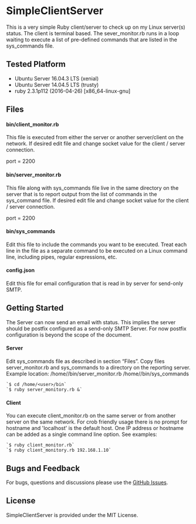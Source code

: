 # SimpleClientServer

This is a very simple Ruby client/server to check up on my Linux server(s) status. The client is terminal based. The sever_monitor.rb runs in a loop waiting to execute a list of pre-defined commands that are listed in the sys_commands file.


## Tested Platform

* Ubuntu Server 16.04.3 LTS (xenial)
* Ubuntu Server 14.04.5 LTS (trusty)
* ruby 2.3.1p112 (2016-04-26) [x86_64-linux-gnu]

## Files

#### bin/client_monitor.rb

This file is executed from either the server or another server/client on the network. If desired edit file and change socket value for the client / server connection.

port = 2200
      
#### bin/server_monitor.rb

This file along with sys_commands file live in the same directory on the server that is to report output from the list of     commands in the sys_command file. If desired edit file and change socket value for the client / server connection.

port = 2200
	
#### bin/sys_commands

Edit this file to include the commands you want to be executed. Treat each line in the file as a separate command to be executed on a Linux command line, including pipes, regular expressions, etc.

#### config.json
Edit this file for email configuration that is read in by server for send-only SMTP.

## Getting Started
The Server can now send an email with status.  This implies the server should be postfix configured as a send-only SMTP Server.  For now postfix configuration is beyond the scope of the document.
#### Server

Edit sys_commands file as described in section “Files”. Copy files server_monitor.rb and sys_commands to a directory on the reporting server.
Example location:  /home/<user>/bin/server_monitor.rb /home/<user>/bin/sys_commands
			
	`$ cd /home/<user>/bin`
	`$ ruby server_monitory.rb &`

#### Client

You can execute client_monitor.rb on the same server or from another server on the same network.  For crob friendly usage there is no prompt for hostname and 'localhost' is the default host.  One IP address or hostname can be added as a single command line option. See examples:
	
  	`$ ruby client_monitor.rb`		
  	`$ ruby client_monitory.rb 192.168.1.10`

## Bugs and Feedback

For bugs, questions and discussions please use the [GitHub Issues](https://github.com/jdoid/SimpleClientServer/issues).


## License

SimpleClientServer is provided under the MIT License.

